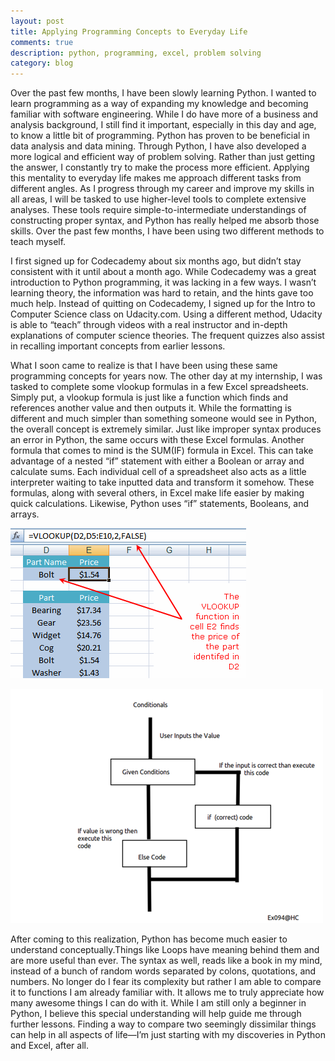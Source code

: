 ```yaml
---
layout: post
title: Applying Programming Concepts to Everyday Life
comments: true
description: python, programming, excel, problem solving
category: blog
---
```


Over the past few months, I have been slowly learning Python. I wanted to learn programming as a way of expanding my knowledge and becoming familiar with software engineering. While I do have more of a business and analysis background, I still find it important, especially in this day and age, to know a little bit of programming. Python has proven to be beneficial in data analysis and data mining. Through Python, I have also developed a more logical and efficient way of problem solving. Rather than just getting the answer, I constantly try to make the process more efficient. Applying this mentality to everyday life makes me approach different tasks from different angles. As I progress through my career and improve my skills in all areas, I will be tasked to use higher-level tools to complete extensive analyses. These tools require simple-to-intermediate understandings of constructing proper syntax, and Python has really helped me absorb those skills. Over the past few months, I have been using two different methods to teach myself.

<!--more-->

I first signed up for Codecademy about six months ago, but didn’t stay consistent with it until about a month ago. While Codecademy was a great introduction to Python programming, it was lacking in a few ways. I wasn’t learning theory, the information was hard to retain, and the hints gave too much help. Instead of quitting on Codecademy, I signed up for the Intro to Computer Science class on Udacity.com. Using a different method, Udacity is able to “teach” through videos with a real instructor and in-depth explanations of computer science theories. The frequent quizzes also assist in recalling important concepts from earlier lessons.

What I soon came to realize is that I have been using these same programming concepts for years now. The other day at my internship, I was tasked to complete some vlookup formulas in a few Excel spreadsheets. Simply put, a vlookup formula is just like a function which finds and references another value and then outputs it. While the formatting is different and much simpler than something someone would see in Python, the overall concept is extremely similar. Just like improper syntax produces an error in Python, the same occurs with these Excel formulas. Another formula that comes to mind is the SUM(IF) formula in Excel. This can take advantage of a nested “if” statement with either a Boolean or array and calculate sums. Each individual cell of a spreadsheet also acts as a little interpreter waiting to take inputted data and transform it somehow. These formulas, along with several others, in Excel make life easier by making quick calculations. Likewise, Python uses “if” statements, Booleans, and arrays.

![My helpful screenshot](/assets/excel.gif)

![Screenshot](/assets/if-else.png)

After coming to this realization, Python has become much easier to understand conceptually.Things like Loops have meaning behind them and are more useful than ever. The syntax as well, reads like a book in my mind, instead of a bunch of random words separated by colons, quotations, and numbers. No longer do I fear its complexity but rather I am able to compare it to functions I am already familiar with. It allows me to truly appreciate how many awesome things I can do with it. While I am still only a beginner in Python, I believe this special understanding will help guide me through further lessons. Finding a way to compare two seemingly dissimilar things can help in all aspects of life—I’m just starting with my discoveries in Python and Excel, after all.